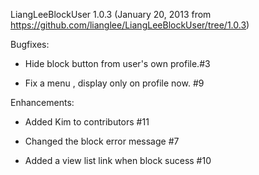 
LiangLeeBlockUser 1.0.3
(January 20, 2013 from https://github.com/lianglee/LiangLeeBlockUser/tree/1.0.3)

Bugfixes:

* Hide block button from user's own profile.#3  

* Fix a menu , display only on profile now. #9

Enhancements:

* Added Kim to contributors #11

* Changed the block error message #7

* Added a view list link when block sucess #10